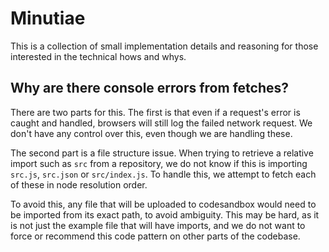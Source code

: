 # Minutiae

This is a collection of small implementation details and reasoning for those interested in the technical hows and whys.

## Why are there console errors from fetches?

There are two parts for this. The first is that even if a request's error is caught and handled, browsers will still log the failed network request. We don't have any control over this, even though we are handling these.

The second part is a file structure issue. When trying to retrieve a relative import such as `src` from a repository, we do not know if this is importing `src.js`, `src.json` or `src/index.js`. To handle this, we attempt to fetch each of these in node resolution order.

To avoid this, any file that will be uploaded to codesandbox would need to be imported from its exact path, to avoid ambiguity. This may be hard, as it is not just the example file that will have imports, and we do not want to force or recommend this code pattern on other parts of the codebase.
